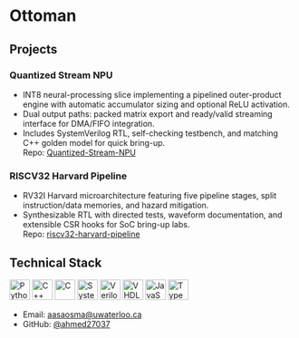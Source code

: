 # Ottoman

## Projects

### Quantized Stream NPU
- INT8 neural-processing slice implementing a pipelined outer-product engine with automatic accumulator sizing and optional ReLU activation.
- Dual output paths: packed matrix export and ready/valid streaming interface for DMA/FIFO integration.
- Includes SystemVerilog RTL, self-checking testbench, and matching C++ golden model for quick bring-up.  
Repo: [Quantized-Stream-NPU](https://github.com/ahmed27037/Quantized-Stream-NPU)

### RISCV32 Harvard Pipeline
- RV32I Harvard microarchitecture featuring five pipeline stages, split instruction/data memories, and hazard mitigation.
- Synthesizable RTL with directed tests, waveform documentation, and extensible CSR hooks for SoC bring-up labs.  
Repo: [riscv32-harvard-pipeline](https://github.com/ahmed27037/riscv32-harvard-pipeline)

## Technical Stack

<p align="left">
<a href="https://www.python.org/" target="_blank" rel="noreferrer"><img src="https://raw.githubusercontent.com/danielcranney/readme-generator/main/public/icons/skills/python-colored.svg" width="36" height="36" alt="Python" /></a>
<a href="https://isocpp.org/" target="_blank" rel="noreferrer"><img src="https://raw.githubusercontent.com/danielcranney/readme-generator/main/public/icons/skills/cplusplus-colored.svg" width="36" height="36" alt="C++" /></a>
<a href="https://en.cppreference.com/w/c/language" target="_blank" rel="noreferrer"><img src="https://raw.githubusercontent.com/danielcranney/readme-generator/main/public/icons/skills/c-colored.svg" width="36" height="36" alt="C" /></a>
<a href="https://standards.ieee.org/standard/1800-2017.html" target="_blank" rel="noreferrer"><img src="https://raw.githubusercontent.com/danielcranney/readme-generator/main/public/icons/skills/cplusplus-colored.svg" width="36" height="36" alt="SystemVerilog" /></a>
<a href="https://www.verilog.com/" target="_blank" rel="noreferrer"><img src="https://raw.githubusercontent.com/danielcranney/readme-generator/main/public/icons/skills/cplusplus-colored.svg" width="36" height="36" alt="Verilog" /></a>
<a href="https://vhdl.org/" target="_blank" rel="noreferrer"><img src="https://raw.githubusercontent.com/danielcranney/readme-generator/main/public/icons/skills/cplusplus-colored.svg" width="36" height="36" alt="VHDL" /></a>
<a href="https://developer.mozilla.org/en-US/docs/Web/JavaScript" target="_blank" rel="noreferrer"><img src="https://raw.githubusercontent.com/danielcranney/readme-generator/main/public/icons/skills/javascript-colored.svg" width="36" height="36" alt="JavaScript" /></a>
<a href="https://www.typescriptlang.org/" target="_blank" rel="noreferrer"><img src="https://raw.githubusercontent.com/danielcranney/readme-generator/main/public/icons/skills/typescript-colored.svg" width="36" height="36" alt="TypeScript" /></a>
</p>

- Email: aasaosma@uwaterloo.ca
- GitHub: [@ahmed27037](https://github.com/ahmed27037)
